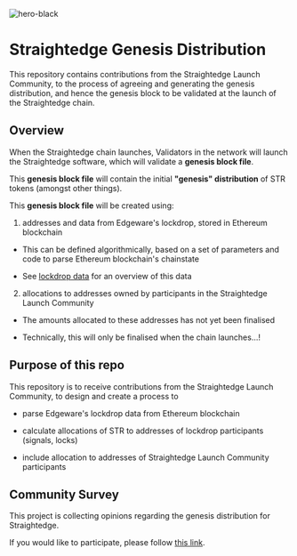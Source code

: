![hero-black](https://user-images.githubusercontent.com/2212651/62415240-cb758580-b626-11e9-8c3b-1a715c7b5cfc.png)

# Straightedge Genesis Distribution

This repository contains contributions from the Straightedge Launch Community, to the process of agreeing and generating the genesis distribution, and hence the genesis block to be validated at the launch of the Straightedge chain.

## Overview

When the Straightedge chain launches, Validators in the network will launch the Straightedge software, which will validate a **genesis block file**.

This **genesis block file** will contain the initial **"genesis" distribution** of STR tokens (amongst other things).

This **genesis block file** will be created using:

1. addresses and data from Edgeware's lockdrop, stored in Ethereum blockchain

  - This can be defined algorithmically, based on a set of parameters and code to parse Ethereum blockchain's chainstate
  
  - See [lockdrop data](./lockdrop-data.md) for an overview of this data

2. allocations to addresses owned by participants in the Straightedge Launch Community

  - The amounts allocated to these addresses has not yet been finalised

  - Technically, this will only be finalised when the chain launches...!

## Purpose of this repo

This repository is to receive contributions from the Straightedge Launch Community, to design and create a process to

- parse Edgeware's lockdrop data from Ethereum blockchain

- calculate allocations of STR to addresses of lockdrop participants (signals, locks)

- include allocation to addresses of Straightedge Launch Community participants

## Community Survey

This project is collecting opinions regarding the genesis distribution for Straightedge.

If you would like to participate, please follow [this link](https://communitygovernance.typeform.com/to/oKZtnC).
